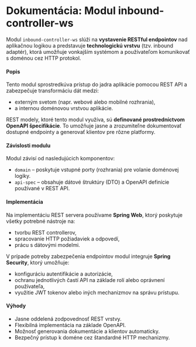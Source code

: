 # Dokumentácia: Modul inbound-controller-ws

Modul `inbound-controller-ws` slúži na **vystavenie RESTful endpointov** nad aplikačnou logikou a predstavuje **technologickú vrstvu** (tzv. inbound adaptér), ktorá umožňuje vonkajším systémom a používateľom komunikovať s doménou cez HTTP protokol.

#### Popis

Tento modul sprostredkúva prístup do jadra aplikácie pomocou REST API a zabezpečuje transformáciu dát medzi:

- externým svetom (napr. webové alebo mobilné rozhrania),
- a internou doménovou vrstvou aplikácie.

REST modely, ktoré tento modul využíva, sú **definované prostredníctvom OpenAPI špecifikácie**. To umožňuje jasne a zrozumiteľne dokumentovať dostupné endpointy a generovať klientov pre rôzne platformy.

#### Závislosti modulu

Modul závisí od nasledujúcich komponentov:

- `domain` – poskytuje vstupné porty (rozhrania) pre volanie doménovej logiky.
- `api-spec` – obsahuje dátové štruktúry (DTO) a OpenAPI definície používané v REST API.

#### Implementácia

Na implementáciu REST servera používame **Spring Web**, ktorý poskytuje všetky potrebné nástroje na:

- tvorbu REST controllerov,
- spracovanie HTTP požiadaviek a odpovedí,
- prácu s dátovými modelmi.

V prípade potreby zabezpečenia endpointov modul integruje **Spring Security**, ktorý umožňuje:

- konfiguráciu autentifikácie a autorizácie,
- ochranu jednotlivých častí API na základe rolí alebo oprávnení používateľa,
- využitie JWT tokenov alebo iných mechanizmov na správu prístupu.

#### Výhody

- Jasne oddelená zodpovednosť REST vrstvy.
- Flexibilná implementácia na základe OpenAPI.
- Možnosť generovania dokumentácie a klientov automaticky.
- Bezpečný prístup k doméne cez štandardné HTTP mechanizmy.
